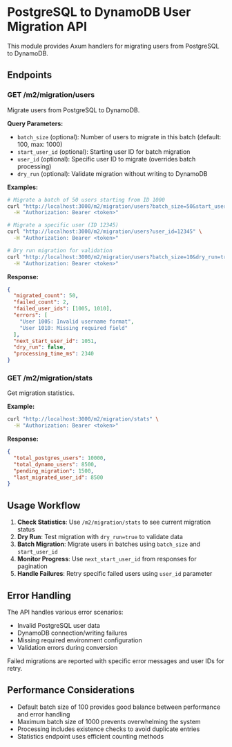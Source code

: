 # PostgreSQL to DynamoDB User Migration API

This module provides Axum handlers for migrating users from PostgreSQL to DynamoDB.

## Endpoints

### GET /m2/migration/users

Migrate users from PostgreSQL to DynamoDB.

**Query Parameters:**
- `batch_size` (optional): Number of users to migrate in this batch (default: 100, max: 1000)
- `start_user_id` (optional): Starting user ID for batch migration
- `user_id` (optional): Specific user ID to migrate (overrides batch processing)
- `dry_run` (optional): Validate migration without writing to DynamoDB

**Examples:**

```bash
# Migrate a batch of 50 users starting from ID 1000
curl "http://localhost:3000/m2/migration/users?batch_size=50&start_user_id=1000" \
  -H "Authorization: Bearer <token>"

# Migrate a specific user (ID 12345)
curl "http://localhost:3000/m2/migration/users?user_id=12345" \
  -H "Authorization: Bearer <token>"

# Dry run migration for validation
curl "http://localhost:3000/m2/migration/users?batch_size=10&dry_run=true" \
  -H "Authorization: Bearer <token>"
```

**Response:**
```json
{
  "migrated_count": 50,
  "failed_count": 2,
  "failed_user_ids": [1005, 1010],
  "errors": [
    "User 1005: Invalid username format",
    "User 1010: Missing required field"
  ],
  "next_start_user_id": 1051,
  "dry_run": false,
  "processing_time_ms": 2340
}
```

### GET /m2/migration/stats

Get migration statistics.

**Example:**
```bash
curl "http://localhost:3000/m2/migration/stats" \
  -H "Authorization: Bearer <token>"
```

**Response:**
```json
{
  "total_postgres_users": 10000,
  "total_dynamo_users": 8500,
  "pending_migration": 1500,
  "last_migrated_user_id": 8500
}
```

## Usage Workflow

1. **Check Statistics**: Use `/m2/migration/stats` to see current migration status
2. **Dry Run**: Test migration with `dry_run=true` to validate data
3. **Batch Migration**: Migrate users in batches using `batch_size` and `start_user_id`
4. **Monitor Progress**: Use `next_start_user_id` from responses for pagination
5. **Handle Failures**: Retry specific failed users using `user_id` parameter

## Error Handling

The API handles various error scenarios:
- Invalid PostgreSQL user data
- DynamoDB connection/writing failures
- Missing required environment configuration
- Validation errors during conversion

Failed migrations are reported with specific error messages and user IDs for retry.

## Performance Considerations

- Default batch size of 100 provides good balance between performance and error handling
- Maximum batch size of 1000 prevents overwhelming the system
- Processing includes existence checks to avoid duplicate entries
- Statistics endpoint uses efficient counting methods